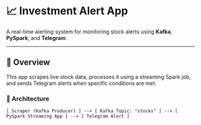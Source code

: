 # 📈 Investment Alert App

A real-time alerting system for monitoring stock alerts using **Kafka**, **PySpark**, and **Telegram**.

---

## 🚀 Overview

This app scrapes live stock data, processes it using a streaming Spark job, and sends Telegram alerts when specific conditions are met.

### 🔧 Architecture

```text
[ Scraper (Kafka Producer) ] --> [ Kafka Topic: "stocks" ] --> [ PySpark Streaming App ] --> [ Telegram Alert ]
